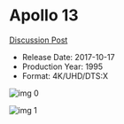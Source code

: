 # Apollo 13

[Discussion Post](https://www.avsforum.com/threads/bass-eq-for-filtered-movies.2995212/post-56694226)

* Release Date: 2017-10-17
* Production Year: 1995
* Format: 4K/UHD/DTS:X

![img 0](https://fanart.tv/fanart/movies/568/moviethumb/apollo-13-5696a16c82a40.jpg)

![img 1](https://i.imgur.com/wX9YG3f.png)

